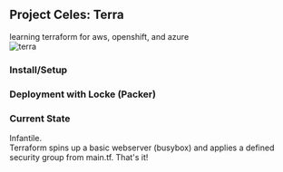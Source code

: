 ## Project Celes: Terra   
learning terraform for aws, openshift, and azure   
![terra](http://img1.wikia.nocookie.net/__cb20140219002655/finalfantasy/images/b/bd/FFVI_Terra_Branford_Menu_iOS.png)

### Install/Setup   

### Deployment with Locke (Packer)   

### Current State
Infantile.   
Terraform spins up a basic webserver (busybox) and applies a defined security group from main.tf. That's it!   

